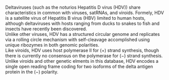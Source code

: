 Deltaviruses (such as the noturios Hepatitis D virus (HDV)) share characteristics in common with viruses, satRNAs, and viroids. Formely, HDV is a satellite virus of Hepatitis B virus (HBV) limited to human hosts, although deltaviruses with hosts ranging from ducks to snakes to fish and insects have recently been discovered.  
Unlike other viruses, HDV has a structured circular genome and replicates via a rolling circle mechanism with self-cleavage accomplished using unique ribozymes in both genomic polarities.   
Like viroids, HDV uses host polymerase II for (+) strand synthesis, though there is currently no consensus on the polymerase for (−) strand synthesis. Unlike viroids and other genetic elments in this database, HDV encodes a single open reading frame coding for two isoforms of the delta antigen protein in the (−) polarity. 

